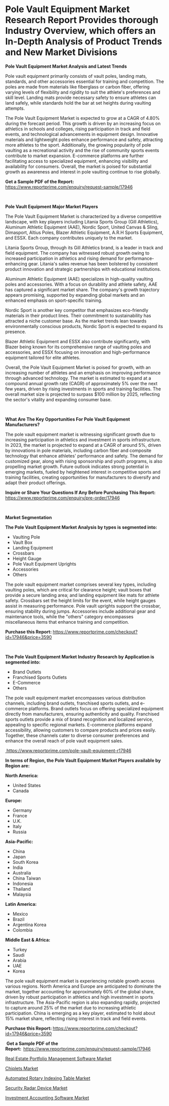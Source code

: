 <p><h1>Pole Vault Equipment Market Research Report Provides thorough Industry Overview, which offers an In-Depth Analysis of Product Trends and New Market Divisions</h1></p><p><strong>Pole Vault Equipment Market Analysis and Latest Trends</strong></p>
<p><p>Pole vault equipment primarily consists of vault poles, landing mats, standards, and other accessories essential for training and competition. The poles are made from materials like fiberglass or carbon fiber, offering varying levels of flexibility and rigidity to suit the athlete's preferences and skill level. Landing mats provide necessary safety to ensure athletes can land safely, while standards hold the bar at set heights during vaulting attempts.</p><p>The Pole Vault Equipment Market is expected to grow at a CAGR of 4.80% during the forecast period. This growth is driven by an increasing focus on athletics in schools and colleges, rising participation in track and field events, and technological advancements in equipment design. Innovative materials and lightweight poles enhance performance and safety, attracting more athletes to the sport. Additionally, the growing popularity of pole vaulting as a recreational activity and the rise of community sports events contribute to market expansion. E-commerce platforms are further facilitating access to specialized equipment, enhancing visibility and availability for consumers. Overall, the market is poised for substantial growth as awareness and interest in pole vaulting continue to rise globally.</p></p>
<p><strong>Get a Sample PDF of the Report:&nbsp;</strong> <a href="https://www.reportprime.com/enquiry/request-sample/17946?utm_campaign=1134&utm_medium=2&utm_source=Github&utm_content=ia&utm_term=20112024&utm_id=pole-vault-equipment">https://www.reportprime.com/enquiry/request-sample/17946</a></p>
<p>&nbsp;</p>
<p><strong>Pole Vault Equipment Major Market Players</strong></p>
<p><p>The Pole Vault Equipment Market is characterized by a diverse competitive landscape, with key players including Litania Sports Group (Gill Athletics), Aluminum Athletic Equipment (AAE), Nordic Sport, United Canvas & Sling, Dimasport, Altius Poles, Blazer Athletic Equipment, A.R.H Sports Equipment, and ESSX. Each company contributes uniquely to the market.</p><p>Litania Sports Group, through its Gill Athletics brand, is a leader in track and field equipment. The company has witnessed robust growth owing to increased participation in athletics and rising demand for performance-enhancing gear. Litania's sales revenue has been bolstered by consistent product innovation and strategic partnerships with educational institutions.</p><p>Aluminum Athletic Equipment (AAE) specializes in high-quality vaulting poles and accessories. With a focus on durability and athlete safety, AAE has captured a significant market share. The company's growth trajectory appears promising, supported by expanding global markets and an enhanced emphasis on sport-specific training.</p><p>Nordic Sport is another key competitor that emphasizes eco-friendly materials in their product lines. Their commitment to sustainability has attracted a niche customer base. As the market trends lean towards environmentally conscious products, Nordic Sport is expected to expand its presence.</p><p>Blazer Athletic Equipment and ESSX also contribute significantly, with Blazer being known for its comprehensive range of vaulting poles and accessories, and ESSX focusing on innovation and high-performance equipment tailored for elite athletes.</p><p>Overall, the Pole Vault Equipment Market is poised for growth, with an increasing number of athletes and an emphasis on improving performance through advanced technology. The market is estimated to expand at a compound annual growth rate (CAGR) of approximately 5% over the next few years, driven by rising investments in sports and training facilities. The overall market size is projected to surpass $100 million by 2025, reflecting the sector's vitality and expanding consumer base.</p></p>
<p>&nbsp;</p>
<p><strong>What Are The Key Opportunities For Pole Vault Equipment Manufacturers?</strong></p>
<p><p>The pole vault equipment market is witnessing significant growth due to increasing participation in athletics and investment in sports infrastructure. In 2023, the market is projected to expand at a CAGR of around 5%, driven by innovations in pole materials, including carbon fiber and composite technology that enhance athletes' performance and safety. The demand for customized gear, along with rising sponsorship and youth programs, is also propelling market growth. Future outlook indicates strong potential in emerging markets, fueled by heightened interest in competitive sports and training facilities, creating opportunities for manufacturers to diversify and adapt their product offerings.</p></p>
<p><strong>Inquire or Share Your Questions If Any Before Purchasing This Report:</strong> <a href="https://www.reportprime.com/enquiry/pre-order/17946?utm_campaign=1134&utm_medium=2&utm_source=Github&utm_content=ia&utm_term=20112024&utm_id=pole-vault-equipment">https://www.reportprime.com/enquiry/pre-order/17946</a></p>
<p>&nbsp;</p>
<p><strong>Market Segmentation</strong></p>
<p><strong>The Pole Vault Equipment Market Analysis by types is segmented into:</strong></p>
<p><ul><li>Vaulting Pole</li><li>Vault Box</li><li>Landing Equipment</li><li>Crossbars</li><li>Height Gauge</li><li>Pole Vault Equipment Uprights</li><li>Accessories</li><li>Others</li></ul></p>
<p><p>The pole vault equipment market comprises several key types, including vaulting poles, which are critical for clearance height; vault boxes that provide a secure landing area; and landing equipment like mats for athlete safety. Crossbars set the height limits for the event, while height gauges assist in measuring performance. Pole vault uprights support the crossbar, ensuring stability during jumps. Accessories include additional gear and maintenance tools, while the "others" category encompasses miscellaneous items that enhance training and competition.</p></p>
<p><strong>Purchase this Report:&nbsp;</strong><a href="https://www.reportprime.com/checkout?id=17946&price=3590&utm_campaign=1134&utm_medium=2&utm_source=Github&utm_content=ia&utm_term=20112024&utm_id=pole-vault-equipment">https://www.reportprime.com/checkout?id=17946&price=3590</a></p>
<p>&nbsp;</p>
<p><strong>The Pole Vault Equipment Market Industry Research by Application is segmented into:</strong></p>
<p><ul><li>Brand Outlets</li><li>Franchised Sports Outlets</li><li>E-Commerce</li><li>Others</li></ul></p>
<p><p>The pole vault equipment market encompasses various distribution channels, including brand outlets, franchised sports outlets, and e-commerce platforms. Brand outlets focus on offering specialized equipment directly from manufacturers, ensuring authenticity and quality. Franchised sports outlets provide a mix of brand recognition and localized service, appealing to specific regional markets. E-commerce platforms expand accessibility, allowing customers to compare products and prices easily. Together, these channels cater to diverse consumer preferences and enhance the overall reach of pole vault equipment sales.</p></p>
<p><a href="https://www.reportprime.com/pole-vault-equipment-r17946?utm_campaign=1134&utm_medium=2&utm_source=Github&utm_content=ia&utm_term=20112024&utm_id=pole-vault-equipment">&nbsp;https://www.reportprime.com/pole-vault-equipment-r17946</a></p>
<p><strong>In terms of Region, the Pole Vault Equipment Market Players available by Region are:</strong></p>
<p>
    <p> <strong> North America: </strong>
        <ul>
            <li>United States</li>
            <li>Canada</li>
        </ul>
        </p> 
    <p> <strong> Europe: </strong>
        <ul>
            <li>Germany</li>
            <li>France</li>
            <li>U.K.</li>
            <li>Italy</li>
            <li>Russia</li>
        </ul>
        </p> 
    <p> <strong> Asia-Pacific: </strong>
        <ul>
            <li>China</li>
            <li>Japan</li>
            <li>South Korea</li>
            <li>India</li>
            <li>Australia</li>
            <li>China Taiwan</li>
            <li>Indonesia</li>
            <li>Thailand</li>
            <li>Malaysia</li>
        </ul>
        </p> 
    <p> <strong> Latin America: </strong>
        <ul>
            <li>Mexico</li>
            <li>Brazil</li>
            <li>Argentina Korea</li>
            <li>Colombia</li>
        </ul>
        </p> 
    <p> <strong> Middle East & Africa: </strong>
        <ul>
            <li>Turkey</li>
            <li>Saudi</li>
            <li>Arabia</li>
            <li>UAE</li>
            <li>Korea</li>
        </ul>
    </p>
    </p>
<p><p>The pole vault equipment market is experiencing notable growth across various regions. North America and Europe are anticipated to dominate the market, together accounting for approximately 60% of the global share, driven by robust participation in athletics and high investment in sports infrastructure. The Asia-Pacific region is also expanding rapidly, projected to capture around 25% of the market due to increasing athletic participation. China is emerging as a key player, estimated to hold about 15% market share, reflecting rising interest in track and field events.</p></p>
<p><strong>Purchase this Report: </strong><a href="https://www.reportprime.com/checkout?id=17946&price=3590&utm_campaign=1134&utm_medium=2&utm_source=Github&utm_content=ia&utm_term=20112024&utm_id=pole-vault-equipment">https://www.reportprime.com/checkout?id=17946&price=3590</a></p>
<p>&nbsp;<strong>Get a Sample PDF of the Report:&nbsp;&nbsp;</strong><a href="https://www.reportprime.com/enquiry/request-sample/17946?utm_campaign=1134&utm_medium=2&utm_source=Github&utm_content=ia&utm_term=20112024&utm_id=pole-vault-equipment">https://www.reportprime.com/enquiry/request-sample/17946</a></p>
<p><strong></strong></p>
<p><p><a href="https://issuu.com/reportprime-2/docs/real-estate-portfolio-management-so_fe281a8ad181aa?utm_campaign=1134&utm_medium=2&utm_source=Github&utm_content=ia&utm_term=20112024&utm_id=pole-vault-equipment">Real Estate Portfolio Management Software Market</a></p><p><a href="https://www.linkedin.com/pulse/chiplets-market-trends-detailed-study-its-segmentation-glejc?utm_campaign=1134&utm_medium=2&utm_source=Github&utm_content=ia&utm_term=20112024&utm_id=pole-vault-equipment">Chiplets Market</a></p><p><a href="https://www.linkedin.com/pulse/automated-rotary-indexing-table-market-research-report-qphye?utm_campaign=1134&utm_medium=2&utm_source=Github&utm_content=ia&utm_term=20112024&utm_id=pole-vault-equipment">Automated Rotary Indexing Table Market</a></p><p><a href="https://www.linkedin.com/pulse/security-radar-device-market-size-status-forecast-2024-2031-kc02e?utm_campaign=1134&utm_medium=2&utm_source=Github&utm_content=ia&utm_term=20112024&utm_id=pole-vault-equipment">Security Radar Device Market</a></p><p><a href="https://issuu.com/reportprime-2/docs/investment-accounting-software-mark_ec755e24eab44e?utm_campaign=1134&utm_medium=2&utm_source=Github&utm_content=ia&utm_term=20112024&utm_id=pole-vault-equipment">Investment Accounting Software Market</a></p></p>